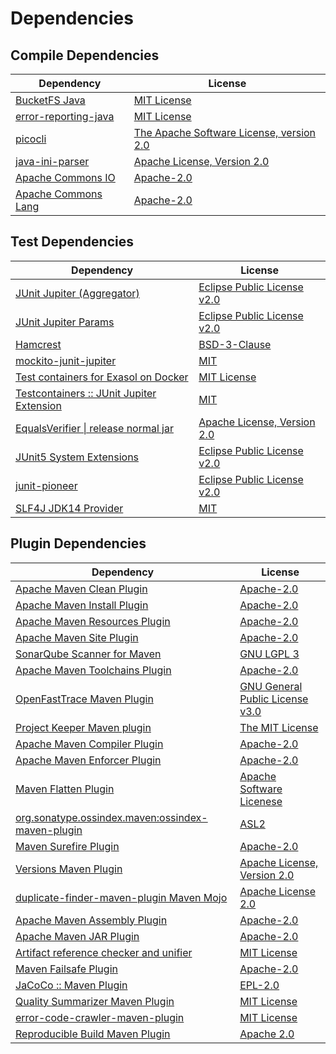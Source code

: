 <!-- @formatter:off -->
# Dependencies

## Compile Dependencies

| Dependency                | License                                       |
| ------------------------- | --------------------------------------------- |
| [BucketFS Java][0]        | [MIT License][1]                              |
| [error-reporting-java][2] | [MIT License][3]                              |
| [picocli][4]              | [The Apache Software License, version 2.0][5] |
| [java-ini-parser][6]      | [Apache License, Version 2.0][5]              |
| [Apache Commons IO][7]    | [Apache-2.0][8]                               |
| [Apache Commons Lang][9]  | [Apache-2.0][8]                               |

## Test Dependencies

| Dependency                                      | License                           |
| ----------------------------------------------- | --------------------------------- |
| [JUnit Jupiter (Aggregator)][10]                | [Eclipse Public License v2.0][11] |
| [JUnit Jupiter Params][10]                      | [Eclipse Public License v2.0][11] |
| [Hamcrest][12]                                  | [BSD-3-Clause][13]                |
| [mockito-junit-jupiter][14]                     | [MIT][15]                         |
| [Test containers for Exasol on Docker][16]      | [MIT License][17]                 |
| [Testcontainers :: JUnit Jupiter Extension][18] | [MIT][19]                         |
| [EqualsVerifier \| release normal jar][20]      | [Apache License, Version 2.0][8]  |
| [JUnit5 System Extensions][21]                  | [Eclipse Public License v2.0][22] |
| [junit-pioneer][23]                             | [Eclipse Public License v2.0][11] |
| [SLF4J JDK14 Provider][24]                      | [MIT][25]                         |

## Plugin Dependencies

| Dependency                                              | License                               |
| ------------------------------------------------------- | ------------------------------------- |
| [Apache Maven Clean Plugin][26]                         | [Apache-2.0][8]                       |
| [Apache Maven Install Plugin][27]                       | [Apache-2.0][8]                       |
| [Apache Maven Resources Plugin][28]                     | [Apache-2.0][8]                       |
| [Apache Maven Site Plugin][29]                          | [Apache-2.0][8]                       |
| [SonarQube Scanner for Maven][30]                       | [GNU LGPL 3][31]                      |
| [Apache Maven Toolchains Plugin][32]                    | [Apache-2.0][8]                       |
| [OpenFastTrace Maven Plugin][33]                        | [GNU General Public License v3.0][34] |
| [Project Keeper Maven plugin][35]                       | [The MIT License][36]                 |
| [Apache Maven Compiler Plugin][37]                      | [Apache-2.0][8]                       |
| [Apache Maven Enforcer Plugin][38]                      | [Apache-2.0][8]                       |
| [Maven Flatten Plugin][39]                              | [Apache Software Licenese][8]         |
| [org.sonatype.ossindex.maven:ossindex-maven-plugin][40] | [ASL2][5]                             |
| [Maven Surefire Plugin][41]                             | [Apache-2.0][8]                       |
| [Versions Maven Plugin][42]                             | [Apache License, Version 2.0][8]      |
| [duplicate-finder-maven-plugin Maven Mojo][43]          | [Apache License 2.0][44]              |
| [Apache Maven Assembly Plugin][45]                      | [Apache-2.0][8]                       |
| [Apache Maven JAR Plugin][46]                           | [Apache-2.0][8]                       |
| [Artifact reference checker and unifier][47]            | [MIT License][48]                     |
| [Maven Failsafe Plugin][49]                             | [Apache-2.0][8]                       |
| [JaCoCo :: Maven Plugin][50]                            | [EPL-2.0][51]                         |
| [Quality Summarizer Maven Plugin][52]                   | [MIT License][53]                     |
| [error-code-crawler-maven-plugin][54]                   | [MIT License][55]                     |
| [Reproducible Build Maven Plugin][56]                   | [Apache 2.0][5]                       |

[0]: https://github.com/exasol/bucketfs-java/
[1]: https://github.com/exasol/bucketfs-java/blob/main/LICENSE
[2]: https://github.com/exasol/error-reporting-java/
[3]: https://github.com/exasol/error-reporting-java/blob/main/LICENSE
[4]: https://picocli.info
[5]: http://www.apache.org/licenses/LICENSE-2.0.txt
[6]: https://github.com/vincentrussell/java-ini-parser
[7]: https://commons.apache.org/proper/commons-io/
[8]: https://www.apache.org/licenses/LICENSE-2.0.txt
[9]: https://commons.apache.org/proper/commons-lang/
[10]: https://junit.org/junit5/
[11]: https://www.eclipse.org/legal/epl-v20.html
[12]: http://hamcrest.org/JavaHamcrest/
[13]: https://raw.githubusercontent.com/hamcrest/JavaHamcrest/master/LICENSE
[14]: https://github.com/mockito/mockito
[15]: https://opensource.org/licenses/MIT
[16]: https://github.com/exasol/exasol-testcontainers/
[17]: https://github.com/exasol/exasol-testcontainers/blob/main/LICENSE
[18]: https://java.testcontainers.org
[19]: http://opensource.org/licenses/MIT
[20]: https://www.jqno.nl/equalsverifier
[21]: https://github.com/itsallcode/junit5-system-extensions
[22]: http://www.eclipse.org/legal/epl-v20.html
[23]: https://junit-pioneer.org/
[24]: http://www.slf4j.org
[25]: https://opensource.org/license/mit
[26]: https://maven.apache.org/plugins/maven-clean-plugin/
[27]: https://maven.apache.org/plugins/maven-install-plugin/
[28]: https://maven.apache.org/plugins/maven-resources-plugin/
[29]: https://maven.apache.org/plugins/maven-site-plugin/
[30]: http://docs.sonarqube.org/display/PLUG/Plugin+Library/sonar-maven-plugin
[31]: http://www.gnu.org/licenses/lgpl.txt
[32]: https://maven.apache.org/plugins/maven-toolchains-plugin/
[33]: https://github.com/itsallcode/openfasttrace-maven-plugin
[34]: https://www.gnu.org/licenses/gpl-3.0.html
[35]: https://github.com/exasol/project-keeper/
[36]: https://github.com/exasol/project-keeper/blob/main/LICENSE
[37]: https://maven.apache.org/plugins/maven-compiler-plugin/
[38]: https://maven.apache.org/enforcer/maven-enforcer-plugin/
[39]: https://www.mojohaus.org/flatten-maven-plugin/
[40]: https://sonatype.github.io/ossindex-maven/maven-plugin/
[41]: https://maven.apache.org/surefire/maven-surefire-plugin/
[42]: https://www.mojohaus.org/versions/versions-maven-plugin/
[43]: https://basepom.github.io/duplicate-finder-maven-plugin
[44]: http://www.apache.org/licenses/LICENSE-2.0.html
[45]: https://maven.apache.org/plugins/maven-assembly-plugin/
[46]: https://maven.apache.org/plugins/maven-jar-plugin/
[47]: https://github.com/exasol/artifact-reference-checker-maven-plugin/
[48]: https://github.com/exasol/artifact-reference-checker-maven-plugin/blob/main/LICENSE
[49]: https://maven.apache.org/surefire/maven-failsafe-plugin/
[50]: https://www.jacoco.org/jacoco/trunk/doc/maven.html
[51]: https://www.eclipse.org/legal/epl-2.0/
[52]: https://github.com/exasol/quality-summarizer-maven-plugin/
[53]: https://github.com/exasol/quality-summarizer-maven-plugin/blob/main/LICENSE
[54]: https://github.com/exasol/error-code-crawler-maven-plugin/
[55]: https://github.com/exasol/error-code-crawler-maven-plugin/blob/main/LICENSE
[56]: http://zlika.github.io/reproducible-build-maven-plugin

